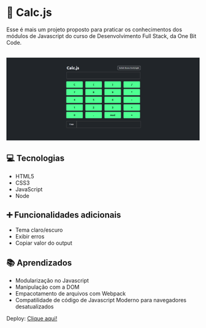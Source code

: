 # 🧮 Calc.js

Esse é mais um projeto proposto para praticar os conhecimentos dos módulos de Javascript do curso de Desenvolvimento Full Stack, da One Bit Code. 

<br>
<img src="image/print.png" alt="">

## 💻 Tecnologias

* HTML5
* CSS3
* JavaScript
* Node

## ➕ Funcionalidades adicionais

* Tema claro/escuro
* Exibir erros 
* Copiar valor do output

## 📚 Aprendizados

* Modularização no Javascript
* Manipulação com a DOM
* Empacotamento de arquivos com Webpack
* Compatilidade de código de Javascript Moderno para navegadores desatualizados

Deploy: [Clique aqui!](https://dxxiogo.github.io/calc.js/)
